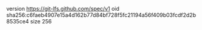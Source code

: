 version https://git-lfs.github.com/spec/v1
oid sha256:c6faeb4907e15a4d162b77d84bf728f5fc21194a56f409b03fcdf2d2b8535ce4
size 256
